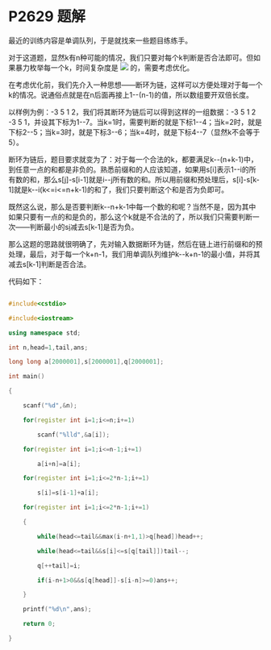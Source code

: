 # P2629 题解

最近的训练内容是单调队列，于是就找来一些题目练练手。

对于这道题，显然k有n种可能的情况，我们只要对每个k判断是否合法即可。但如果暴力枚举每一个k，时间复杂度是 ![](https://cdn.luogu.com.cn/upload/pic/11562.png) 的，需要考虑优化。

在考虑优化前，我们先介入一种思想——断环为链，这样可以方便处理对于每一个k的情况。说通俗点就是在n后面再接上1--(n-1)的值，所以数组要开双倍长度。

以样例为例：-3 5 1 2，我们将其断环为链后可以得到这样的一组数据：-3 5 1 2 -3 5 1，并设其下标为1--7。当k=1时，需要判断的就是下标1--4；当k=2时，就是下标2--5；当k=3时，就是下标3--6；当k=4时，就是下标4--7（显然k不会等于5）。

断环为链后，题目要求就变为了：对于每一个合法的k，都要满足k--(n+k-1)中，到任意一点的和都是非负的。熟悉前缀和的人应该知道，如果用s[i]表示1--i的所有数的和，那么s[j]-s[i-1]就是i--j所有数的和。所以用前缀和预处理后，s[i]-s[k-1]就是k--i(k<=i<=n+k-1)的和了，我们只要判断这个和是否为负即可。

既然这么说，那么是否要判断k--n+k-1中每一个数的和呢？当然不是，因为其中如果只要有一点的和是负的，那么这个k就是不合法的了，所以我们只需要判断一次——判断最小的s[i](k<=i<=n+k-1)减去s[k-1]是否为负。

那么这题的思路就很明确了，先对输入数据断环为链，然后在链上进行前缀和的预处理，最后，对于每一个k+n-1，我们用单调队列维护k--k+n-1的最小值，并将其减去s[k-1]判断是否合法。

代码如下：

```cpp
#include<cstdio>
#include<iostream>
using namespace std;
int n,head=1,tail,ans;
long long a[2000001],s[2000001],q[2000001];
int main()
{
    scanf("%d",&n);
    for(register int i=1;i<=n;i+=1)
        scanf("%lld",&a[i]);
    for(register int i=1;i<=n-1;i+=1)
        a[i+n]=a[i];
    for(register int i=1;i<=2*n-1;i+=1)
        s[i]=s[i-1]+a[i];
    for(register int i=1;i<=2*n-1;i+=1)
    {
        while(head<=tail&&max(i-n+1,1)>q[head])head++;
        while(head<=tail&&s[i]<=s[q[tail]])tail--;
        q[++tail]=i;
        if(i-n+1>0&&s[q[head]]-s[i-n]>=0)ans++;
    }
    printf("%d\n",ans);
    return 0;
}
```
